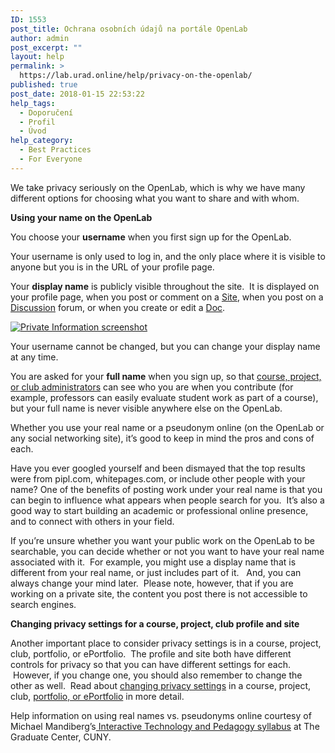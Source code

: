 ```yaml
---
ID: 1553
post_title: Ochrana osobních údajů na portále OpenLab
author: admin
post_excerpt: ""
layout: help
permalink: >
  https://lab.urad.online/help/privacy-on-the-openlab/
published: true
post_date: 2018-01-15 22:53:22
help_tags:
  - Doporučení
  - Profil
  - Úvod
help_category:
  - Best Practices
  - For Everyone
---
```

We take privacy seriously on the OpenLab, which is why we have many different options for choosing what you want to share and with whom.

<strong>Using your name on the OpenLab</strong>

You choose your <strong>username</strong> when you first sign up for the OpenLab.

Your username is only used to log in, and the only place where it is visible to anyone but you is in the URL of your profile page.

Your <strong>display name</strong> is publicly visible throughout the site.  It is displayed on your profile page, when you post or comment on a <a title="What is a “Site” on a Course, Project, or Club?" href="https://lab.urad.online/help/what-is-a-site-on-a-course-project-or-club/">Site</a>, when you post on a <a title="Using “Discussion” forums" href="https://lab.urad.online/help/discussion-forums/">Discussion</a> forum, or when you create or edit a <a title="Using “Docs”" href="https://lab.urad.online/help/using-docs/">Doc</a>.

<a href="https://lab.urad.online/wp-content/uploads/2012/09/privacy_on_the_openlab1.png"><img class="alignnone wp-image-36868 size-full" src="https://openlab.citytech.cuny.edu/wp-content/uploads/2012/09/privacy_on_the_openlab1.png" alt="Private Information screenshot" /></a>

Your username cannot be changed, but you can change your display name at any time.

You are asked for your <strong>full name</strong> when you sign up, so that <a title="Who can build a Site?" href="https://lab.urad.online/help/who-can-build-a-site/">course, project, or club administrators</a> can see who you are when you contribute (for example, professors can easily evaluate student work as part of a course), but your full name is never visible anywhere else on the OpenLab.

Whether you use your real name or a pseudonym online (on the OpenLab or any social networking site), it’s good to keep in mind the pros and cons of each.

Have you ever googled yourself and been dismayed that the top results were from pipl.com, whitepages.com, or include other people with your name? One of the benefits of posting work under your real name is that you can begin to influence what appears when people search for you.  It’s also a good way to start building an academic or professional online presence, and to connect with others in your field.

If you’re unsure whether you want your public work on the OpenLab to be searchable, you can decide whether or not you want to have your real name associated with it.  For example, you might use a display name that is different from your real name, or just includes part of it.   And, you can always change your mind later.  Please note, however, that if you are working on a private site, the content you post there is not accessible to search engines.

<strong>Changing privacy settings for a course, project, club profile and site</strong>

Another important place to consider privacy settings is in a course, project, club, portfolio, or ePortfolio.  The profile and site both have different controls for privacy so that you can have different settings for each.  However, if you change one, you should also remember to change the other as well.  Read about <a title="Changing privacy and other settings for a Course, Project, or Club" href="https://lab.urad.online/help/changing-privacy-and-other-settings-for-a-course-project-or-club/">changing privacy settings</a> in a course, project, club, <a title="Changing privacy and other settings on an ePortfolio" href="https://lab.urad.online/help/changing-privacy-and-other-settings-on-an-eportfolio/">portfolio, or ePortfolio</a> in more detail.

Help information on using real names vs. pseudonyms online courtesy of Michael Mandiberg’s<a href="http://2012core2.commons.gc.cuny.edu/syllabus"> Interactive Technology and Pedagogy syllabus</a> at The Graduate Center, CUNY.
